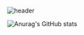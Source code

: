 ![header](https://capsule-render.vercel.app/api?type=Waving&color=DDA0DD&height=100&fontAlign=20&text=Chaemin%20Lee&fontSize=40&fontColor=BA55D3)

![Anurag's GitHub stats](https://github-readme-stats-chaemin-l.vercel.app/api?username=Chaemin-L&&show_icons=true&theme=buefy)

<!--
**Chaemin-L/Chaemin-L** is a ✨ _special_ ✨ repository because its `README.md` (this file) appears on your GitHub profile.

Here are some ideas to get you started:

- 🔭 I’m currently working on ...
- 🌱 I’m currently learning ...
- 👯 I’m looking to collaborate on ...
- 🤔 I’m looking for help with ...
- 💬 Ask me about ...
- 📫 How to reach me: ...
- 😄 Pronouns: ...
- ⚡ Fun fact: ...
-->
